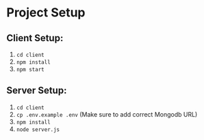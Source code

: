 # Project Setup

## Client Setup:  
1. ```cd client```  
2. ```npm install```
3. ```npm start```

## Server Setup:  
1. ```cd client```
2. ```cp .env.example .env``` (Make sure to add correct Mongodb URL)
3. ```npm install```
4. ```node server.js```
